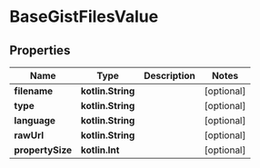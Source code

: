 
# BaseGistFilesValue

## Properties
Name | Type | Description | Notes
------------ | ------------- | ------------- | -------------
**filename** | **kotlin.String** |  |  [optional]
**type** | **kotlin.String** |  |  [optional]
**language** | **kotlin.String** |  |  [optional]
**rawUrl** | **kotlin.String** |  |  [optional]
**propertySize** | **kotlin.Int** |  |  [optional]



